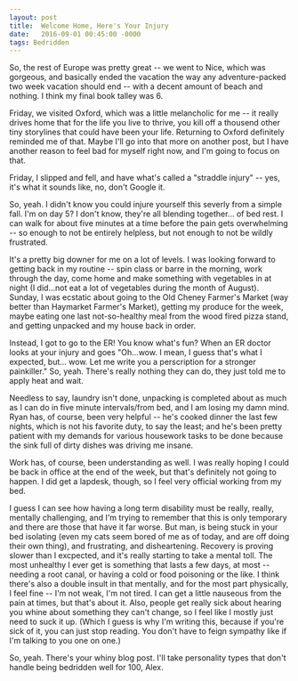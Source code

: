 ```yaml
---
layout: post
title:  Welcome Home, Here's Your Injury
date:   2016-09-01 00:45:00 -0000
tags: Bedridden
---
```


So, the rest of Europe was pretty great -- we went to Nice, which was gorgeous, and basically ended the vacation the way any adventure-packed two week vacation should end -- with a decent amount of beach and nothing. I think my final book talley was 6. 

Friday, we visited Oxford, which was a little melancholic for me -- it really drives home that for the life you live to thrive, you kill off a thousend other tiny storylines that could have been your life. Returning to Oxford definitely reminded me of that. Maybe I'll go into that more on another post, but I have another reason to feel bad for myself right now, and I'm going to focus on that. 

Friday, I slipped and fell, and have what's called a "straddle injury" -- yes, it's what it sounds like, no, don't Google it. 

So, yeah. I didn't know you could injure yourself this severly from a simple fall. I'm on day 5? I don't know, they're all blending together... of bed rest. I can walk for about five minutes at a time before the pain gets overwhelming -- so enough to not be entirely helpless, but not enough to not be wildly frustrated. 

It's a pretty big downer for me on a lot of levels. I was looking forward to getting back in my routine -- spin class or barre in the morning, work through the day, come home and make something with vegetables in at night (I did...not eat a lot of vegetables during the month of August). Sunday, I was ecstatic about going to the Old Cheney Farmer's Market (way better than Haymarket Farmer's Market), getting my produce for the week, maybe eating one last not-so-healthy meal from the wood fired pizza stand, and getting unpacked and my house back in order. 

Instead, I got to go to the ER! You know what's fun? When an ER doctor looks at your injury and goes "Oh...wow. I mean, I guess that's what I expected, but... wow. Let me write you a perscription for a stronger painkiller." So, yeah. There's really nothing they can do, they just told me to apply heat and wait. 

Needless to say, laundry isn't done, unpacking is completed about as much as I can do in five minute intervals/from bed, and I am losing my damn mind. Ryan has, of course, been very helpful -- he's cooked dinner the last few nights, which is not his favorite duty, to say the least; and he's been pretty patient with my demands for various housework tasks to be done because the sink full of dirty dishes was driving me insane. 

Work has, of course, been understanding as well. I was really hoping I could be back in office at the end of the week, but that's definitely not going to happen. I did get a lapdesk, though, so I feel very official working from my bed. 

I guess I can see how having a long term disability must be really, really, mentally challenging, and I'm trying to remember that this is only temporary and there are those that have it far worse. But man, is being stuck in your bed isolating (even my cats seem bored of me as of today, and are off doing their own thing), and frustrating, and disheartening. Recovery is proving slower than I excpected, and it's really starting to take a mental toll. The most unhealthy I ever get is something that lasts a few days, at most -- needing a root canal, or having a cold or food poisoning or the like. I think there's also a double insult in that mentally, and for the most part physically, I feel fine -- I'm not weak, I'm not tired. I can get a little nauseous from the pain at times, but that's about it. Also, people get really sick about hearing you whine about something they can't change, so I feel like I mostly just need to suck it up. (Which I guess is why I'm writing this, because if you're sick of it, you can just stop reading. You don't have to feign sympathy like if I'm talking to you one on one.)

So, yeah. There's your whiny blog post. I'll take personality types that don't handle being bedridden well for 100, Alex. 